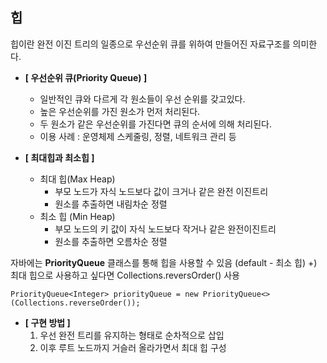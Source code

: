## 힙
힙이란 완전 이진 트리의 일종으로 우선순위 큐를 위하여 만들어진 자료구조를 의미한다.  

- **[ 우선순위 큐(Priority Queue) ]**
  - 일반적인 큐와 다르게 각 원소들이 우선 순위를 갖고있다.
  - 높은 우선순위를 가진 원소가 먼저 처리된다.
  - 두 원소가 같은 우선순위를 가진다면 큐의 순서에 의해 처리된다. 
  - 이용 사례 : 운영체제 스케줄링, 정렬, 네트워크 관리 등 

- **[ 최대힙과 최소힙 ]**
   - 최대 힙(Max Heap)
       - 부모 노드가 자식 노드보다 값이 크거나 같은 완전 이진트리
       - 원소를 추출하면 내림차순 정렬
   - 최소 힙 (Min Heap)
       - 부모 노드의 키 값이 자식 노드보다 작거나 같은 완전이진트리
       - 원소를 추출하면 오름차순 정렬
  
  
자바에는 **PriorityQueue** 클래스를 통해 힙을 사용할 수 있음 (default - 최소 힙)
+) 최대 힙으로 사용하고 싶다면 Collections.reversOrder() 사용 
```
PriorityQueue<Integer> priorityQueue = new PriorityQueue<>(Collections.reverseOrder()); 
```
  
  
- **[ 구현 방법 ]**
  1. 우선 완전 트리를 유지하는 형태로 순차적으로 삽입
  2. 이후 루트 노드까지 거슬러 올라가면서 최대 힙 구성
